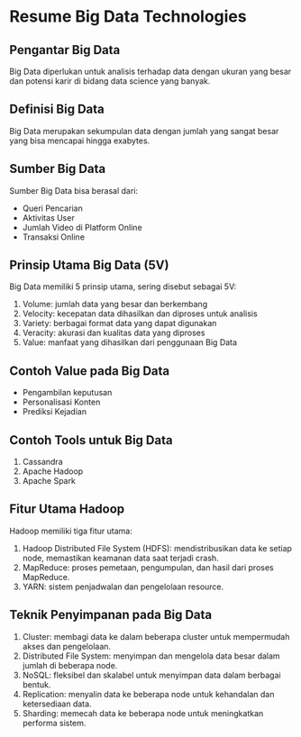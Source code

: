 # Resume Big Data Technologies

## Pengantar Big Data
Big Data diperlukan untuk analisis terhadap data dengan ukuran yang besar dan potensi karir di bidang data science yang banyak.

## Definisi Big Data
Big Data merupakan sekumpulan data dengan jumlah yang sangat besar yang bisa mencapai hingga exabytes.

## Sumber Big Data
Sumber Big Data bisa berasal dari:
- Queri Pencarian
- Aktivitas User
- Jumlah Video di Platform Online
- Transaksi Online

## Prinsip Utama Big Data (5V)
Big Data memiliki 5 prinsip utama, sering disebut sebagai 5V:
1. Volume: jumlah data yang besar dan berkembang
2. Velocity: kecepatan data dihasilkan dan diproses untuk analisis
3. Variety: berbagai format data yang dapat digunakan
4. Veracity: akurasi dan kualitas data yang diproses
5. Value: manfaat yang dihasilkan dari penggunaan Big Data

## Contoh Value pada Big Data
- Pengambilan keputusan
- Personalisasi Konten
- Prediksi Kejadian

## Contoh Tools untuk Big Data
1. Cassandra
2. Apache Hadoop
3. Apache Spark

## Fitur Utama Hadoop
Hadoop memiliki tiga fitur utama:
1. Hadoop Distributed File System (HDFS): mendistribusikan data ke setiap node, memastikan keamanan data saat terjadi crash.
2. MapReduce: proses pemetaan, pengumpulan, dan hasil dari proses MapReduce.
3. YARN: sistem penjadwalan dan pengelolaan resource.

## Teknik Penyimpanan pada Big Data
1. Cluster: membagi data ke dalam beberapa cluster untuk mempermudah akses dan pengelolaan.
2. Distributed File System: menyimpan dan mengelola data besar dalam jumlah di beberapa node.
3. NoSQL: fleksibel dan skalabel untuk menyimpan data dalam berbagai bentuk.
4. Replication: menyalin data ke beberapa node untuk kehandalan dan ketersediaan data.
5. Sharding: memecah data ke beberapa node untuk meningkatkan performa sistem.